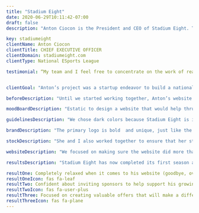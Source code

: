 ```yaml
---
title: "Stadium Eight"
date: 2020-06-29T10:11:42-07:00
draft: false
description: "Anton Ciocon is the President and CEO of Stadium Eight. Through Stadium Eight, students across the United States compete and showcase their skills and abilities. Anton’s leadership experience at non-profit organizations and competitive gaming allows him to connect with and coach gamers from different backgrounds. He believes in taking a holistic approach to gaming and esports to help players make changes in their environment, mindset, movement and nutrition in a way that is aligned with their passions and intuition."

key: stadiumeight
clientName: Anton Ciocon
clientTitle: CHIEF EXECUTIVE OFFICER
clientDomain: stadiumeight.com
clientType: National ESports League

testimonial: “My team and I feel free to concentrate on the work of reaching out to our audience and catering to the needs of our players and sponsors. Your team really took the time to understand who I am and what we're trying to do here at Stadium Eight. You took a genuine interest in our goal to build an ESports league, and work with me to bring out traits about my brand that I was unable to articulate on my own.”


clientGoal: "Anton’s project was a startup endeavor to build a national esports league. He had spent months preparing games and acquiring sponsors but never really had the opportunity to create a website himself. He was ready for a website that acurately reflected the brand of Stadium Eight but also had practical applications so that is updated according to their needs throughout each season. He also wanted a website that’s easy to update so that adding new content, upcoming events, and matchups would no longer feel overwhelming. And of course, he wanted his new website to help him attract more players, coaches, and sponsors."

beforeDescription: "Until we started working together, Anton’s website had never been a priority in his business. He had been opting for low-cost, temporary fixes and using templates that never quite felt like the Stadium Eight brand. “Before working with you, my team was extremely overwhelmed with all of the features we wanted our website to have. We had no real idea of what we wanted or needed the website to be. We just wanted potential partners and players to be able to access resources and understand what Stadium Eight is. This made us feel stuck in our business. We weren’t looking forward to writing or updating content on our website.“"

moodBoardDescription: "Estatic to design a website that would help thrust the world towards the future of gaming through the amazing work Anton and his team had been doing - complete with a fresh brand kit, polished messaging and copy, and carefully curated imagery - we kicked off the design process by putting together a few pictures for inspiration."

guidelinesDescription: "We chose dark colors because Stadium Eight is in the world of gaming. To create a futuristic, energetic look that matches Anton’s confidence and excitement, we used Work Sans for headings and Roboto for body text." 

brandDescription: "The primary logo is bold  and unique, just like the work Stadium Eight has done. The combination of heavy lines and bright colors gives the brand a modern and eye-catching aesthetic. While the bold, work sans font adds balance. The icon was perfect for the navbar and for instances where we needed a small version. For the brand mark, we created an abstract shape, which is a special and personal symbol for Anton. The  blue and red colors were a nod to the tradtional colors of two opossing sides in most sports such as the NBA, Tae Kwon Do, and even politics."

stockDescription: "She and I also worked together to ensure that her stock photo collection was consistent with our shared value of fostering diverse and inclusive communities. We used images that accurately and realistically reflects Meredith’s audience. Anton wanted her brand personality to match the gaming culture of dark colors with light neon-like accents. This is what I used to anchor the stock photography. We worked together to ensure that her stock photo collection"

websiteDescription: "We focused on making sure the website did more than establish Stadium Eight's brand presence but also empower the website to act as a tool and resource for admin, team captain, players, and audience members."

resultsDescription: "Stadium Eight has now completed its first season and we have continually made new iterations of the website as new programs, resources, and content were being added for the organization."

resultOne: Completely relaxed when it comes to his website (goodbye, overwhelm!)
resultOneIcon: fas fa-leaf
resultTwo: Confident about inviting sponsors to help support his growing pool od athletes and teams. 
resultTwoIcon: fas fa-user-plus
resultThree: Focused on creating valuable offers that will make a difference in his athletes' careers.
resultThreeIcon: fas fa-plane
---
```


